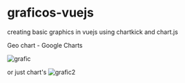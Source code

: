 # graficos-vuejs
creating basic graphics in vuejs using chartkick and chart.js

Geo chart - Google Charts

![grafic](https://i.pinimg.com/originals/b7/96/49/b7964931fadd5802582f3f56cbfed7f0.jpg)


or just chart's 
![grafic2](https://i.pinimg.com/originals/46/e2/1f/46e21faffc7de96e77bff5de1d2131fc.jpg)
